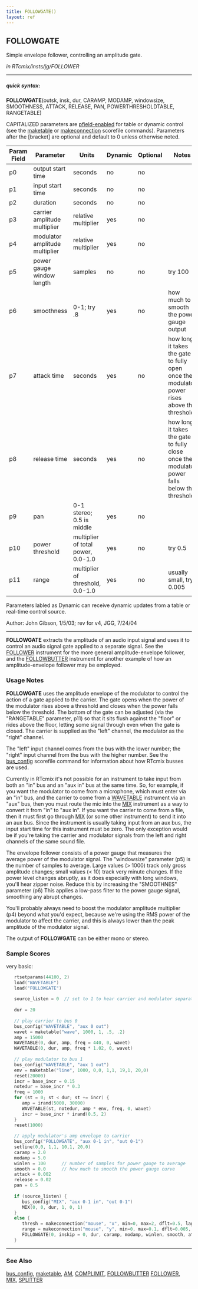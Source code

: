 ```yaml
---
title: FOLLOWGATE()
layout: ref
---
```


## FOLLOWGATE

Simple envelope follower, controlling an amplitude gate.

*in RTcmix/insts/jg/FOLLOWER*  
  

-----

##### quick syntax:

**FOLLOWGATE**(outsk, insk, dur, CARAMP, MODAMP, windowsize, SMOOTHNESS,
ATTACK, RELEASE, PAN, POWERTHRESHOLDTABLE, RANGETABLE)

CAPITALIZED parameters are [pfield-enabled](pfield-enabled.html) for
table or dynamic control (see the
[maketable](../scorefile/maketable.html) or
[makeconnection](../scorefile/makeconnection.html) scorefile
commands). Parameters after the \[bracket\] are optional and default to
0 unless otherwise noted.


Param Field	| Parameter | Units | Dynamic | Optional | Notes
----------- | --------- | ----- | -------- | --------- | ---------
p0 | output start time | seconds | no | no | 
p1 | input start time | seconds | no | no | 
p2 | duration | seconds | no | no | 
p3 | carrier amplitude multiplier | relative multiplier | yes | no | 
p4 | modulator amplitude multiplier | relative multiplier | yes | no | 
p5 | power gauge window length | samples | no | no | try 100
p6 | smoothness | 0-1; try .8 | yes | no | how much to smooth the power gauge output
p7 | attack time | seconds | yes | no | how long it takes the gate to fully open once the modulator power rises above the threshold 
p8 | release time | seconds | yes | no | how long it takes the gate to fully close once the modulator power falls below the threshold
p9 | pan | 0-1 stereo; 0.5 is middle | yes | no | 
p10 | power threshold | multiplier of total power, 0.0-1.0 | yes | no | try 0.5
p11 | range | multiplier of threshold, 0.0-1.0 | yes | no | usually small, try 0.005

Parameters labled as Dynamic can receive dynamic updates from a table or real-time control source.

Author: John Gibson, 1/5/03; rev for v4, JGG, 7/24/04

  

-----

  
**FOLLOWGATE** extracts the amplitude of an audio input signal and uses
it to control an audio signal gate applied to a separate signal. See the
[FOLLOWER](FOLLOWER.html) instrument for the more general
amplitude-envelope follower, and the [FOLLOWBUTTER](FOLLOWBUTTER.html)
instrument for another example of how an amplitude-envelope follower may
be employed.

### Usage Notes

**FOLLOWGATE** uses the amplitude envelope of the modulator to control
the action of a gate applied to the carrier. The gate opens when the
power of the modulator rises above a threshold and closes when the power
falls below the threshold. The bottom of the gate can be adjusted (via
the "RANGETABLE" parameter, p11) so that it sits flush against the
"floor" or rides above the floor, letting some signal through even when
the gate is closed. The carrier is supplied as the "left" channel, the
modulator as the "right" channel.

The "left" input channel comes from the bus with the lower number; the
"right" input channel from the bus with the higher number. See the
[bus\_config](../scorefile/bus_config.html) scorefile command for
information about how RTcmix busses are used.

Currently in RTcmix it's not possible for an instrument to take input
from both an "in" bus and an "aux in" bus at the same time. So, for
example, if you want the modulator to come from a microphone, which must
enter via an "in" bus, and the carrier to come from a
[WAVETABLE](WAVETABLE.html) instrument via an "aux" bus, then you must
route the mic into the [MIX](MIX.html) instrument as a way to convert it
from "in" to "aux in". If you want the carrier to come from a file, then
it must first go through [MIX](MIX.html) (or some other instrument) to
send it into an aux bus. Since the instrument is usually taking input
from an aux bus, the input start time for this instrument must be zero.
The only exception would be if you're taking the carrier and modulator
signals from the left and right channels of the same sound file.

The envelope follower consists of a power gauge that measures the
average power of the modulator signal. The "windowsize" parameter (p5)
is the number of samples to average. Large values (\> 1000) track only
gross amplitude changes; small values (\< 10) track very minute changes.
If the power level changes abruptly, as it does especially with long
windows, you'll hear zipper noise. Reduce this by increasing the
"SMOOTHNES" parameter (p6) This applies a low-pass filter to the power
gauge signal, smoothing any abrupt changes.

You'll probably always need to boost the modulator amplitude multiplier
(p4) beyond what you'd expect, because we're using the RMS power of the
modulator to affect the carrier, and this is always lower than the peak
amplitude of the modulator signal.

The output of **FOLLOWGATE** can be either mono or stereo.

### Sample Scores

very basic:

```cpp
   rtsetparams(44100, 2)
   load("WAVETABLE")
   load("FOLLOWGATE")
   
   source_listen = 0  // set to 1 to hear carrier and modulator separately
   
   dur = 20
   
   // play carrier to bus 0
   bus_config("WAVETABLE", "aux 0 out")
   wavet = maketable("wave", 1000, 1, .5, .2)
   amp = 15000
   WAVETABLE(0, dur, amp, freq = 440, 0, wavet)
   WAVETABLE(0, dur, amp, freq * 1.02, 0, wavet)
   
   // play modulator to bus 1
   bus_config("WAVETABLE", "aux 1 out")
   env = maketable("line", 1000, 0,0, 1,1, 19,1, 20,0)
   reset(20000)
   incr = base_incr = 0.15
   notedur = base_incr * 0.3
   freq = 1000
   for (st = 0; st < dur; st += incr) {
      amp = irand(5000, 30000)
      WAVETABLE(st, notedur, amp * env, freq, 0, wavet)
      incr = base_incr * irand(0.5, 2)
   }
   reset(1000)
   
   // apply modulator's amp envelope to carrier
   bus_config("FOLLOWGATE", "aux 0-1 in", "out 0-1")
   setline(0,0, 1,1, 10,1, 20,0)
   caramp = 2.0
   modamp = 5.0
   winlen = 100      // number of samples for power gauge to average
   smooth = 0.0      // how much to smooth the power gauge curve
   attack = 0.002
   release = 0.02
   pan = 0.5
   
   if (source_listen) {
      bus_config("MIX", "aux 0-1 in", "out 0-1")
      MIX(0, 0, dur, 1, 0, 1)
   }
   else {
      thresh = makeconnection("mouse", "x", min=0, max=2, dflt=0.5, lag=50, "threshold")
      range = makeconnection("mouse", "y", min=0, max=0.1, dflt=0.005, lag, "range")
      FOLLOWGATE(0, inskip = 0, dur, caramp, modamp, winlen, smooth, attack, release, pan, thresh, range)
   }
```

  

-----

### See Also

[bus\_config](../scorefile/bus_config.html),
[maketable](../scorefile/maketable.html), [AM](AM.html),
[COMPLIMIT](COMPLIMIT.html), [FOLLOWBUTTER](FOLLOWBUTTER.html)
[FOLLOWER](FOLLOWER.html), [MIX](MIX.html), [SPLITTER](SPLITTER.html)
